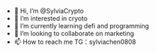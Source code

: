 - 👋 Hi, I’m @SylviaCrypto
- 👀 I’m interested in cryoto
- 🌱 I’m currently learning defi and programming
- 💞️ I’m looking to collaborate on marketing
- 📫 How to reach me TG：sylviachen0808

<!---
SylviaCrypto/SylviaCrypto is a ✨ special ✨ repository because its `README.md` (this file) appears on your GitHub profile.
You can click the Preview link to take a look at your changes.
--->
